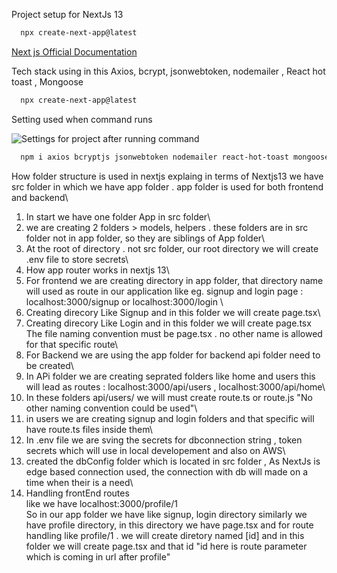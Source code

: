 Project setup for NextJs 13

```bash
  npx create-next-app@latest
```

[Next js Official Documentation](https://nextjs.org/docs/getting-started/installation)

Tech stack using in this
Axios, bcrypt, jsonwebtoken, nodemailer , React hot toast , Mongoose

```bash
  npx create-next-app@latest
```

Setting used when command runs

![Settings for project after running command](https://i.imgur.com/nUOeSWw.png)

```bash
  npm i axios bcryptjs jsonwebtoken nodemailer react-hot-toast mongoose
```

How folder structure is used in nextjs explaing in terms of Nextjs13
we have src folder in which we have app folder . app folder is used for
both frontend and backend\
 1. In start we have one folder App in src folder\
 2. we are creating 2 folders > models, helpers . these folders are in src folder
not in app folder, so they are siblings of App folder\
 3. At the root of directory . not src folder, our root directory we will create .env file to store secrets\
 4. How app router works in nextjs 13\
 5. For frontend we are creating directory in app folder, that directory name will
used as route in our application like eg. signup and login page : localhost:3000/signup or localhost:3000/login \
 6. Creating direcory Like Signup and in this folder we will create page.tsx\
 7. Creating direcory Like Login and in this folder we will create page.tsx \
 The file naming convention must be page.tsx . no other name is allowed for that specific route\
 8. For Backend we are using the app folder for backend api folder need to be created\
 9. In APi folder we are creating seprated folders like home and users
this will lead as routes : localhost:3000/api/users , localhost:3000/api/home\
 10. In these folders api/users/ we will must create route.ts or route.js "No other naming convention could be used"\
 11. in users we are creating signup and login folders and that specific will have route.ts files inside them\
 12. In .env file we are sving the secrets for dbconnection string , token secrets
which will use in local developement and also on AWS\
 13. created the dbConfig folder which is located in src folder , As NextJs is edge based connection used, the connection with db will made on a time when their is a need\
 14. Handling frontEnd routes\
 like we have localhost:3000/profile/1\
 So in our app folder we have like signup, login directory similarly we have
profile directory, in this directory we have page.tsx and for route handling like
profile/1 . we will create diretory named [id] and in this folder we will create page.tsx and that id "id here is route parameter which is coming in url after profile"
